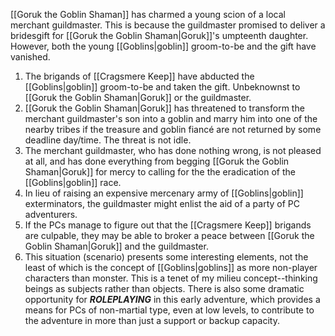 [[Goruk the Goblin Shaman]] has charmed a young scion of a local merchant guildmaster. This is because the guildmaster promised to deliver a bridesgift for [[Goruk the Goblin Shaman|Goruk]]'s umpteenth daughter. However, both the young [[Goblins|goblin]] groom-to-be and the gift have vanished.

1. The brigands of [[Cragsmere Keep]] have abducted the [[Goblins|goblin]] groom-to-be and taken the gift. Unbeknownst to [[Goruk the Goblin Shaman|Goruk]] or the guildmaster.
2. [[Goruk the Goblin Shaman|Goruk]] has threatened to transform the merchant guildmaster's son into a goblin and marry him into one of the nearby tribes if the treasure and goblin fiancé are not returned by some deadline day/time. The threat is not idle.
3. The merchant guildmaster, who has done nothing wrong, is not pleased at all, and has done everything from begging [[Goruk the Goblin Shaman|Goruk]] for mercy to calling for the the eradication of the [[Goblins|goblin]] race.
4. In lieu of raising an expensive mercenary army of [[Goblins|goblin]] exterminators, the guildmaster might enlist the aid of a party of PC adventurers.
5. If the PCs manage to figure out that the [[Cragsmere Keep]] brigands are culpable, they may be able to broker a peace between [[Goruk the Goblin Shaman|Goruk]] and the guildmaster.
6. This situation (scenario) presents some interesting elements, not the least of which is the concept of [[Goblins|goblins]] as more non-player characters than monster. This is a tenet of my milieu concept--thinking beings as subjects rather than objects. There is also some dramatic opportunity for ***ROLEPLAYING*** in this early adventure, which provides a means for PCs of non-martial type, even at low levels, to contribute to the adventure in more than just a support or backup capacity.


